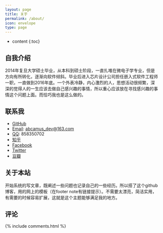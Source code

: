 ```yaml
---
layout: page
title: 关于
permalink: /about/
icon: envelope
type: page
---
```


* content
{:toc}

## 自我介绍

2014年复旦大学硕士毕业，从本科到硕士阶段，一直扎堆在微电子学专业，但是方向有所转化，逐渐向软件倾斜。毕业后进入芯片设计公司担任嵌入式软件工程师一职，一直做到2016年底。一个外表冷静，内心激烈的人，思想活动很频繁，深深的觉得人的一生应该去做自己感兴趣的事情，所以重心应该放在寻找感兴趣的事情这个问题上面。而恰巧我也是这么做的。

## 联系我

* [GitHub]()
* [Email](): abcamus_dev@163.com
* [QQ](): 858350702
* [知乎]()
* [Facebook]()
* [Twitter]()
* [豆瓣]()

## 关于本站

开始系统的写文章，既阐述一些问题也记录自己的一些经历。所以搭了这个github博客，用的网上的模板（在footer note有链接提示）。不需要太漂亮，简洁实用，有需要的时候容易扩展，这就是这个主题能够满足我的地方。

## 评论

{% include comments.html %}
